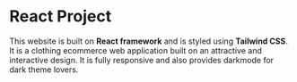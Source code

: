 # React Project

This website is built on **React framework** and is styled using **Tailwind CSS**.
It is a clothing ecommerce web application built on an attractive and interactive design. It is fully responsive and also provides darkmode for dark theme lovers.
